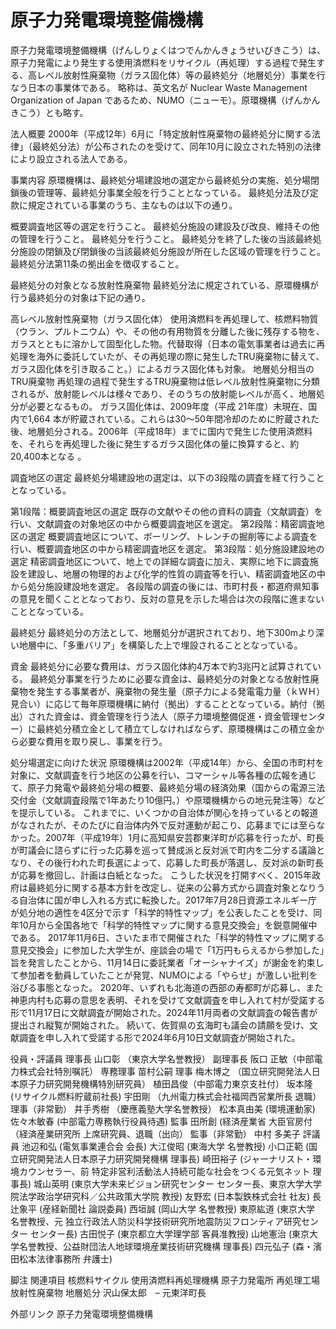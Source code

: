 # 原子力発電環境整備機構

原子力発電環境整備機構（げんしりょくはつでんかんきょうせいびきこう）は、原子力発電により発生する使用済燃料をリサイクル（再処理）する過程で発生する、高レベル放射性廃棄物（ガラス固化体）等の最終処分（地層処分）事業を行なう日本の事業体である。
略称は、英文名が Nuclear Waste Management Organization of Japan であるため、NUMO（ニューモ）。原環機構（げんかんきこう）とも略す。

法人概要
2000年（平成12年）6月に「特定放射性廃棄物の最終処分に関する法律」（最終処分法）が公布されたのを受けて、同年10月に設立された特別の法律により設立される法人である。

事業内容
原環機構は、最終処分場建設地の選定から最終処分の実施、処分場閉鎖後の管理等、最終処分事業全般を行うこととなっている。
最終処分法及び定款に規定されている事業のうち、主なものは以下の通り。

概要調査地区等の選定を行うこと。
最終処分施設の建設及び改良、維持その他の管理を行うこと。
最終処分を行うこと。
最終処分を終了した後の当該最終処分施設の閉鎖及び閉鎖後の当該最終処分施設が所在した区域の管理を行うこと。
最終処分法第11条の拠出金を徴収すること。

最終処分の対象となる放射性廃棄物
最終処分法に規定されている、原環機構が行う最終処分の対象は下記の通り。

高レベル放射性廃棄物（ガラス固化体）
使用済燃料を再処理して、核燃料物質（ウラン、プルトニウム）や、その他の有用物質を分離した後に残存する物を、ガラスとともに溶かして固型化した物。代替取得（日本の電気事業者は過去に再処理を海外に委託していたが、その再処理の際に発生したTRU廃棄物に替えて、ガラス固化体を引き取ること。）によるガラス固化体も対象。
地層処分相当のTRU廃棄物
再処理の過程で発生するTRU廃棄物は低レベル放射性廃棄物に分類されるが、放射能レベルは様々であり、そのうちの放射能レベルが高く、地層処分が必要となるもの。
ガラス固化体は、2009年度（平成 21年度）末現在、国内で1,664 本が貯蔵されている。これらは30～50年間冷却のために貯蔵された後、地層処分される。2006年（平成18年）までに国内で発生じた使用済燃料を、それらを再処理した後に発生するガラス固化体の量に換算すると、約20,400本となる
。

調査地区の選定
最終処分場建設地の選定は、以下の3段階の調査を経て行うこととなっている。

第1段階：概要調査地区の選定
既存の文献やその他の資料の調査（文献調査）を行い、文献調査の対象地区の中から概要調査地区を選定。
第2段階：精密調査地区の選定
概要調査地区について、ボーリング、トレンチの掘削等による調査を行い、概要調査地区の中から精密調査地区を選定。
第3段階：処分施設建設地の選定
精密調査地区について、地上での詳細な調査に加え、実際に地下に調査施設を建設し、地層の物理的および化学的性質の調査等を行い、精密調査地区の中から処分施設建設地を選定。
各段階の調査の後には、市町村長・都道府県知事の意見を聞くこととなっており、反対の意見を示した場合は次の段階に進まないこととなっている。

最終処分
最終処分の方法として、地層処分が選択されており、地下300mより深い地層中に、「多重バリア」を構築した上で埋設されることとなっている。

資金
最終処分に必要な費用は、ガラス固化体約4万本で約3兆円と試算されている。
最終処分事業を行うために必要な資金は、最終処分の対象となる放射性廃棄物を発生する事業者が、廃棄物の発生量（原子力による発電電力量（ｋＷＨ）見合い）に応じて毎年原環機構に納付（拠出）することとなっている。納付（拠出）された資金は、資金管理を行う法人（原子力環境整備促進・資金管理センター）に最終処分積立金として積立てしなければならず、原環機構はこの積立金から必要な費用を取り戻し、事業を行う。

処分場選定に向けた状況
原環機構は2002年（平成14年）から、全国の市町村を対象に、文献調査を行う地区の公募を行い、コマーシャル等各種の広報を通じて、原子力発電や最終処分場の概要、最終処分場の経済効果（国からの電源三法交付金（文献調査段階で1年あたり10億円。）や原環機構からの地元発注等）などを提示している。
これまでに、いくつかの自治体が関心を持っているとの報道がなされたが、そのたびに自治体内外で反対運動が起こり、応募までには至らなかった。2007年（平成19年）1月に高知県安芸郡東洋町が応募を行ったが、町長が町議会に諮らずに行った応募を巡って賛成派と反対派で町内を二分する議論となり、その後行われた町長選によって、応募した町長が落選し、反対派の新町長が応募を撤回し、計画は白紙となった。
こうした状況を打開すべく、2015年政府は最終処分に関する基本方針を改定し、従来の公募方式から調査対象となりうる自治体に国が申し入れる方式に転換した。2017年7月28日資源エネルギー庁が処分地の適性を4区分で示す「科学的特性マップ」を公表したことを受け、同年10月から全国各地で「科学的特性マップに関する意見交換会」を鋭意開催中である。
2017年11月6日、さいたま市で開催された「科学的特性マップに関する意見交換会」に参加した大学生が、座談会の場で「1万円もらえるから参加した」旨を発言したことから、11月14日に委託業者「オーシャナイズ」が謝金を約束して参加者を動員していたことが発覚、NUMOによる「やらせ」が激しい批判を浴びる事態となった。
2020年、いずれも北海道の西部の寿都町が応募し、また神恵内村も応募の意思を表明、それを受けて文献調査を申し入れて村が受諾する形で11月17日に文献調査が開始された。2024年11月両者の文献調査の報告書が提出され縦覧が開始された。
続いて、佐賀県の玄海町も議会の請願を受け、文献調査を申し入れて受諾する形で2024年6月10日文献調査が開始された。

役員・評議員
理事長
山口彰 （東京大学名誉教授）
副理事長
阪口 正敏（中部電力株式会社特別嘱託）
専務理事
苗村公嗣
理事
梅木博之 （国立研究開発法人日本原子力研究開発機構特別研究員）
植田昌俊（中部電力東京支社付）
坂本隆	(リサイクル燃料貯蔵前社長)
宇田剛 （九州電力株式会社福岡西営業所長 退職）
理事（非常勤）
井手秀樹 （慶應義塾大学名誉教授）
松本真由美  (環境運動家)
佐々木敏春 (中部電力専務執行役員待遇)
監事
田所創 (経済産業省 大臣官房付（経済産業研究所 上席研究員、退職（出向）
監事（非常勤）
中村 多美子
評議員
池辺和弘 (電気事業連合会 会長)
大江俊昭 (東海大学 名誉教授)
小口正範 (国立研究開発法人日本原子力研究開発機構 理事長)
崎田裕子 (ジャーナリスト・環境カウンセラー、前 特定非営利活動法人持続可能な社会をつくる元気ネット 理事長)
城山英明 (東京大学未来ビジョン研究センター センター長、東京大学大学院法学政治学研究科／公共政策大学院 教授)
友野宏	(日本製鉄株式会社 社友)
長辻象平 (産経新聞社 論説委員)
西垣誠	(岡山大学 名誉教授)
東原紘道 (東京大学 名誉教授、元 独立行政法人防災科学技術研究所地震防災フロンティア研究センター センター長)
古田悦子 (東京都立大学理学部 客員准教授)
山地憲治 (東京大学名誉教授、公益財団法人地球環境産業技術研究機構 理事長)
四元弘子 (森・濱田松本法律事務所 弁護士)

脚注
関連項目
核燃料サイクル
使用済燃料再処理機構
原子力発電所
再処理工場
放射性廃棄物
地層処分
沢山保太郎　– 元東洋町長

外部リンク
原子力発電環境整備機構